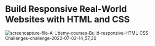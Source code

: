 # Build Responsive Real-World Websites with HTML and CSS
![screencapture-file-A-Udemy-courses-Build-responsive-HTML-CSS-Challenges-challenge-2022-07-02-14_57_30](https://user-images.githubusercontent.com/101415932/177001752-6d79a959-6a85-47af-98f5-d11e020cfa70.png)
